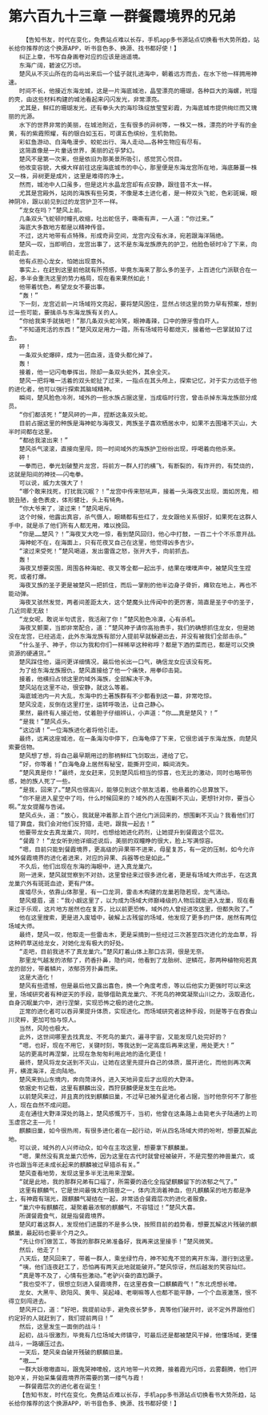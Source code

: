 # 第六百九十三章 一群餐霞境界的兄弟
        【告知书友，时代在变化，免费站点难以长存，手机app多书源站点切换看书大势所趋，站长给你推荐的这个换源APP，听书音色多、换源、找书都好使！】
       纠正上章，书写自身画卷对应的应该是逍遥境。
       东海广阔，碧波亿万顷。
       楚风从不灭山所在的岛屿出来后一个猛子就扎进海中，朝着远方而去，在水下他一样拥用神速。
       时间不长，他接近东海龙城，这是一片海底城池，晶莹漂亮的珊瑚，各种巨大的海螺，玳瑁的壳，由这些材料构建的城池看起来闪闪发光，非常漂亮。
       尤其是，鲜红的珊瑚发光，还有拳头大的海珍珠绽放莹莹彩霞，为海底城市提供绚烂而又瑰丽的光源。
       水下的世界非常的美丽，在城池附近，生有很多的异树等，一株又一株，漂亮的叶子有的金黄，有的紫霞照耀，有的银白如玉石，可谓五色缤纷，生机勃勃。
       彩虹鱼游动、白海龟漫步、蛟蛇出行、海人走动……各种生物应有尽有。
       这简直像是一片童话世界，美丽的近乎梦幻。
       楚风不是第一次来，但是依旧为那美景所吸引，感觉赏心悦目。
       他改变容貌，大模大样前往这座海底城市的中心，那里便是东海龙宫所在地，海底藤蔓一株又一株，异树更是成片，这里是难得的净土。
       然而，城池中人口虽多，但是这片水晶龙宫却有点安静，跟往昔不太一样。
       尤其是宫殿外，站岗的海族有些另类，不像是本土进化者，是一种双头飞蛇，色彩斑斓，眼神阴冷，跟以前见到过的龙宫护卫不一样。
       “龙女在吗？”楚风上前。
       几条双头飞蛇顿时瞳孔收缩，吐出蛇信子，嘶嘶有声，一人道：“你过来。”
       海底大多数地方都是以精神传音。
       不过，这片地带有点特殊，形成奇异空间，龙宫内没有水泽，宛若跟海洋隔绝。
       楚风一叹，当即明白，龙宫出事了，这不是东海龙族原先的护卫，他脸色顿时冷了下来，向前走去。
       他有点担心龙女，怕她出现意外。
       事实上，在赶到这里前他就有所预感，毕竟东海来了那么多的圣子，上百进化门派联合在一起，多半会重洗这里的势力格局，现在看来果然如此！
       他带着忧色，希望龙女不要出事。
       “轰！”
       下一刻，龙宫近前一片场域符文亮起，要将楚风困住，显然占领这里的势力早有预案，想到过一些可能，要擒杀与东海龙族有关的人。
       “你给我束手就擒吧！”那几条双头蛇冷笑，眼神毒辣，口中的獠牙雪白吓人。
       “不知道死活的东西！”楚风双足用力一踏，所有场域符号都熄灭，接着他一巴掌就拍了过去。
       砰！
       一条双头蛇爆碎，成为一团血液，连骨头都化掉了。
       轰！
       接着，他一记闪电拳挥出，除却一条双头蛇外，其余全灭。
       楚风一把将唯一活着的双头蛇扯了过来，一指点在其头颅上，探索记忆，对于实力远低于他的进化者，他可以强行探索其脑域精神。
       瞬间，楚风脸色冷冽，域外的一些水族占据这里，当成临时行宫，曾击杀掉东海龙族部分成员。
       “你们都该死！”楚风砰的一声，捏断这条双头蛇。
       目前占据这里的种族是海神蛇与海夜叉，两族圣子喜欢栖居水中，如果不去围堵不灭山，大半时间都在这里。
       “都给我滚出来！”
       楚风杀气滚滚，直接向里闯，同一时间域外的海族护卫纷纷出现，呼喝着向他杀来。
       砰！
       一拳而已，拳光划破整片龙宫，将前方一群人打的横飞，有断裂的，有炸开的，有焚烧的，这就是阳间的神技——闪电拳。
       可以说，威力太强大了！
       “哪个敢来找死，打扰我沉眠？！”龙宫中传来怒吼声，接着一头海夜叉出现，面如厉鬼，相貌丑陋，金色表皮，体形健壮，头上有犄角。
       “你大爷来了，滚过来！”楚风喝斥。
       这个时候，他露出真容，杀气慑人，眼睛都有些红了，龙女跟他关系很好，如果死在这群人手中，就是杀了他们所有人都无用，难以挽回。
       “你是……楚风？！”海夜叉大吃一惊，看到楚风回归，他心中打鼓，一百二十个不乐意开战。
       海神蛇不在，在海面上，只有花夜叉自己在这里，他觉得凶多吉少。
       “滚过来受死！”楚风喝道，发出雷霆之怒，张开大手，向前抓去。
       轰！
       海夜叉想要突围，周围各种海蛇、夜叉等全都一起出手，结果在噗噗声中，被楚风生生捏死，或者打爆。
       海夜叉族的圣子更是被楚风一把抓住，而后一掌削的他半边身子骨折，瘫软在地上，再也不能动弹。
       海夜叉骇然发觉，两者间差距太大，这个楚魔头比传闻中的更厉害，简直是圣子中的圣子，几近同辈无敌！
       “龙女呢，敢说半句谎言，我活剐了你！”楚风脸色冷漠，心有杀机。
       海夜叉颤栗，当即非常配合，道：“楚风神子请你高抬贵手，我们的确想抓住龙女，但是她没在龙宫，已经逃走，此外东海龙族有部分人提前早就躲避出去，并没有被我们全部击杀。”
       “什么圣子、神子，你以为我和你们一样稀罕这种称呼？都是下酒的菜而已，都是可以交换资源的硬通货。”
       楚风踩住他，逼问更详细情况，最后他长出一口气，确信龙女应该没有死。
       为了给东海龙族报仇，楚风直接给了他一个痛快，用拳印击毙。
       接着，他横扫占领这里的域外海族，全部解决干净。
       楚风站在这里不动，很安静，就这么等着。
       海底城池内一片大乱，东海中的土著族群有不少都看到这一幕，非常吃惊。
       楚风没走，反倒在这里打坐，运转呼吸法，让自己静心。
       果然，最终有人接近他，仗着胆子仔细辨认，小声道：“你……真是楚风？！”
       “是我！”楚风点头。
       “这边请！”一位海族进化者将他引走。
       最终，远离这座城池，在一条海沟中停下，白海龟停了下来，它很忠诚于东海龙族，向楚风索要信物。
       楚风想了想，将自己最早期用过的那柄鲜红飞剑取出，递给了它。
       “好，你等着！”白海龟身上居然有秘宝，能撕开空间，瞬间消失。
       “楚风真是你！”最终，龙女赶来，见到楚风后相当的惊喜，也无比的激动，同时也略带伤感，她的族人死了一些。
       “是我，回来了。”楚风也很高兴，能够见到这个朋友活着，他悬着的心总算放下。
       “你不是进入星空中了吗，什么时候回来的？域外的人在围剿不灭山，更想针对你，要当心啊。”龙女提醒与告诫。
       楚风点头，道：“放心，我就是冲着那上百个进化门派回来的，想围剿不灭山？我看他们打错了算盘，我们会对他们反狩猎，走吧，跟我一起去！”
       他要带龙女去真龙巢穴，同时，也想给她进化药剂，让她提升到餐霞这个层次。
       “餐霞？！”龙女听到他详细述说后，美丽的双瞳睁的很大，脸上写满惊容。
       “嗯，目前只能到餐霞境界，更高级的异果带不进来，母星复苏，有一定的压制，如今允许域外餐霞境界的进化者进来，对应的异果、兵器等也是如此。”
       不久后，他们出现在东海的海眼中，进入真龙巢穴。
       刚一进来，楚风就觉察到不对劲，这里曾经来过很多进化者，更是有场域大师出手，在这真龙巢穴外有斑斑血迹，更有尸体。
       废墟尽头，依靠山体那里，有一口龙洞，雷击木构建的龙巢若隐若现，龙气涌动。
       楚风蹙眉，道：“我小觑这里了，以为成为场域大师巅峰级的人物后就能进入龙巢，现在看来过于乐观，这片地方居然也在复苏，比以前更恐怖，域外的人曾经进攻这里，但都失败了。”
       他在这里搜索，更是进入废墟中，破解上古残留的场域，他发现了更多的尸体，居然有两位场域大师。
       最终，楚风一叹，他取走一些雷击木，更是采摘到一些经过三次甚至四次进化的龙血草，将这种药草送给龙女，对她化龙有极大的好处。
       “走吧，目前我进不了真龙巢穴。”楚风盯着山体上那口古洞，很是无奈。
       那里龙气越发的浓郁了，药香扑鼻，隐约间，他看到了龙胎树、逆鳞花，那两种植物宛若真龙的部分，带着鳞片，浓郁芬芳扑鼻而来。
       这是大造化！
       楚风有些遗憾，但是最后他又露出喜色，换一个角度考虑，等以后他实力更强时可以来这里，场域研究者有种逆天的手段，能够借助真龙巢穴、不死鸟的神窝凝聚山川之力，汲取造化，自身沉眠巢穴中，进行涅槃，实现恐怖之极的进化之旅。
       正常的进化者可以吞异果提升体质，实现进化。而场域研究者这种手段，则是等于在吞食山川灵粹，更加可怕与惊人。
       当然，风险也极大。
       此外，这世间哪里去找真龙、不死鸟的巢穴，遍寻宇宙，又能发现几处完好的？
       “嗯，也好，现在不用它，关键时刻，等我达到一定高度后再来这里，用处更大！”
       站的更高时再涅槃，比现在急匆匆利用此地的造化更佳！
       最终，楚风将龙女送到不灭山，让她在这里先提升自己的体质，展开进化，而他则再次离开，横渡海洋，走向陆地。
       楚风来到山东境内，奔向菏泽外，进入天地异变后才出现的大野泽。
       依据史书记载，这里有麒麟出没，西狩获麟便是发生在此地。
       以前楚风来过，并且真的找到麒麟旧巢，不过早已被外星进化者占据，当时他奈何不了那些人，现在自然不成问题。
       走在通往大野泽深处的路上，楚风感慨万千，当初，他曾在这条路上击毙老头子陆通的上司玉虚宫之主——元！
       麒麟旧巢，如今很热闹，有很多进化者在一起行动，听从四名场域大师的吩咐，想要瓦解此地。
       可以说，域外的人兴师动众，如今在主攻这里，想要拿下麒麟巢。
       “嗯，果然没有真龙巢穴恐怖，因为这里在古代时就曾经被破开，不是完整的神兽巢穴，或许也跟当年还未成长起来的麒麟被过早猎杀有关。”
       楚风查看地势，发现这里多半无法用来涅槃。
       “就是此地，我的那群兄弟有口福了，所需要的造化全指望麒麟留下的浓郁之气了。”
       这里有麒麟气，它是世间最强大的瑞兽之一，体内流淌着神血，但凡麒麟呆的地方都是净土，有神霞有瑞光，跟麒麟气凝结在一起，非常适合餐霞层次的进化者服食。
       “巢穴中有麒麟花，凝聚着最浓郁的麒麟气，不容错过！”楚风大喜。
       所谓餐霞食气，就是指餐霞境界。
       楚风盯着这群人，发现他们进展的不是多么快，按照目前的趋势看，想要瓦解这片残破的麒麟巢，最起码也要半个月之久。
       “先让你们做苦工，等我的那群兄弟准备好，我再来这里接手！”楚风微笑。
       然后，他走了！
       八天后，楚风回来了，带着一群人，乘坐绿竹舟，神不知鬼不觉的离开东海，潜行到这里。
       “咦，他们连夜赶工了，恐怕再有两天此地就能破开。”楚风惊讶，然后越发的笑容灿烂。
       “真是等不及了，心情有些激动。”老驴兴奋的直尥蹶子。
       “我也受不了，很想立刻进入餐霞境界，在这里吞食一口麒麟霞气！”东北虎想长嚎。
       龙女、大黑牛、欧阳风、黄牛、吴起峰、老喇嘛等人也都不能平静，一个个血液激荡，恨不得立刻闯进去。
       楚风开口，道：“好吧，我提前动手，避免夜长梦多，真等他们破开时，说不定外界跟他们约定好的人就赶到了，我们提前两日！”
       然后，这里发生一面倒的战斗！
       起初，战斗很激烈，毕竟有几位场域大师镇守，可最后还是都被楚风干掉，他懂场域，更懂战斗，一路碾压过去。
       一天后，楚风亲自破开残破的麒麟旧巢。
       “嗷……”
       一群大妖嗷嗷直叫，跟鬼哭神嚎般，这片地带一片欢腾，接着霞光闪烁，云雾翻腾，他们开始冲关，开始采集餐霞境界所需要的第一缕气与霞！
       一群餐霞层次的进化者在诞生！
       【告知书友，时代在变化，免费站点难以长存，手机app多书源站点切换看书大势所趋，站长给你推荐的这个换源APP，听书音色多、换源、找书都好使！】